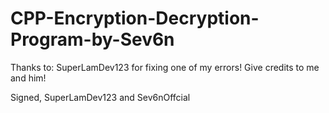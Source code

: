 # CPP-Encryption-Decryption-Program-by-Sev6n

Thanks to: SuperLamDev123 for fixing one of my errors!
Give credits to me and him!

Signed, SuperLamDev123 and Sev6nOffcial
